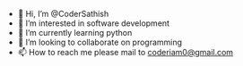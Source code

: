 - 👋 Hi, I’m @CoderSathish
- 👀 I’m interested in software development
- 🌱 I’m currently learning python
- 💞️ I’m looking to collaborate on programming
- 📫 How to reach me please mail to coderiam0@gmail.com

<!---
CoderSathish/CoderSathish is a ✨ special ✨ repository because its `README.md` (this file) appears on your GitHub profile.
You can click the Preview link to take a look at your changes.
--->
